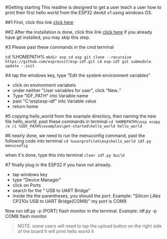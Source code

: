#Getting starting
This readme is designed to get a user teach a user how to print their first hello world from the ESP32 devkit v1 using windows OS.

##1 First, click this link [click here](https://dl.espressif.com/dl/esp-idf-tools-setup-1.2.exe)

##2 After the installation is done, click this link [click here](https://gitforwindows.org/)
    if you already have git installed, you may skip this step.

#3 Please past these commands in the cmd terminal

cd %HOMEPATH%
`mkdir esp
cd esp
git clone --recursive https://github.com/espressif/esp-idf.git
cd esp-idf
git submodule update --init`

#4 tap the windows key, type "Edit the system environment variables"
- click on environment variabels
- under neither "User variables for user", click "New.."
- Type "IDF_PATH" into Variable name
- past "C:\esp\esp-idf" into Variable value
- return home

#5 copying hello_world from the example directory, then naming the new file hello_world. past these commands in terminal
` cd %HOMEPATH%\esp
 xcopy /e /i %IDF_PATH%\examples\get-started\hello_world hello_world `

#6 nearly done, we need to run the menuconfig command, past the following code into terminal
` cd %userprofile%\esp\hello_world
 idf.py menuconfig `

when it's done, type this into terminal
` clear
 idf.py build `

#7 finally plug in the ESP32 if you have not already. 
- tap windows key
- type "Device Manager"
- click on Ports
- search for the " USB to UART Bridge"
- inside the the parentheses, you should the port. Example: "Silicon LAbs CP210x USB to UART Bridge(COM8)"
my port is COM8

Now run idf.py -p (PORT) flash monitor in the terminal.
Example: idf.py -p COM8 flash monitor

>NOTE: some users will need to tap the upload button on the right side of the board
It will print hello world 4 
